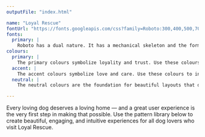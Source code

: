 ```yaml
---
outputFile: "index.html"

name: "Loyal Rescue"
fontUrl: "https://fonts.googleapis.com/css?family=Roboto:300,400,500,700"
fonts:
  primary: |
    Roboto has a dual nature. It has a mechanical skeleton and the forms are largely geometric, yet features friendly and open curves. Roboto is well constructed, legible at small sizes, and delivers information in a clear and unobtrusive manner.
colours:
  primary: |
    The primary colours symbolize loyality and trust. Use these colours for navigation bars, headers, and other elements where branding seems important.
  accent: |
    The accent colours symbolize love and care. Use these colours to indicate important buttons and interactive elements.
  neutral: |
    The neutral colours are the foundation for beautiful layouts that don't overbear the user. Use these colours for typography and backgrounds.

---
```


Every loving dog deserves a loving home — and a great user experience is the very first step in making that possible. Use the pattern library below to create beautiful, engaging, and intuitive experiences for all dog lovers who visit Loyal Rescue.
